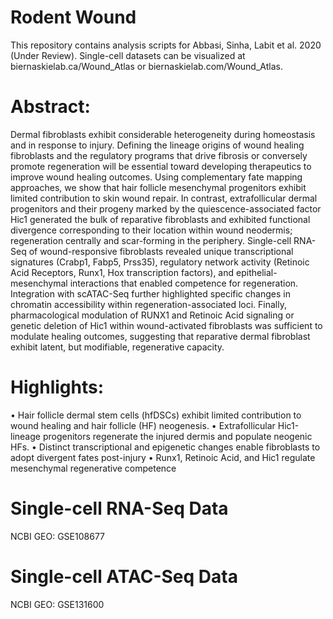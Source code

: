 # Rodent Wound
This repository contains analysis scripts for Abbasi, Sinha, Labit et al. 2020 (Under Review). Single-cell datasets can be visualized at biernaskielab.ca/Wound_Atlas or biernaskielab.com/Wound_Atlas.

# Abstract:
Dermal fibroblasts exhibit considerable heterogeneity during homeostasis and in response to injury. Defining the lineage origins of wound healing fibroblasts and the regulatory programs that drive fibrosis or conversely promote regeneration will be essential toward developing therapeutics to improve wound healing outcomes. Using complementary fate mapping approaches, we show that hair follicle mesenchymal progenitors exhibit limited contribution to skin wound repair.  In contrast, extrafollicular dermal progenitors and their progeny marked by the quiescence-associated factor Hic1 generated the bulk of reparative fibroblasts and exhibited functional divergence corresponding to their location within wound neodermis; regeneration centrally and scar-forming in the periphery. Single-cell RNA-Seq of wound-responsive fibroblasts revealed unique transcriptional signatures (Crabp1, Fabp5, Prss35), regulatory network activity (Retinoic Acid Receptors, Runx1, Hox transcription factors), and epithelial-mesenchymal interactions that enabled competence for regeneration. Integration with scATAC-Seq further highlighted specific changes in chromatin accessibility within regeneration-associated loci. Finally, pharmacological modulation of RUNX1 and Retinoic Acid signaling or genetic deletion of Hic1 within wound-activated fibroblasts was sufficient to modulate healing outcomes, suggesting that reparative dermal fibroblast exhibit latent, but modifiable, regenerative capacity.

# Highlights:
•	Hair follicle dermal stem cells (hfDSCs) exhibit limited contribution to wound healing and hair follicle (HF) neogenesis.
•	Extrafollicular Hic1-lineage progenitors regenerate the injured dermis and populate neogenic HFs.
•	Distinct transcriptional and epigenetic changes enable fibroblasts to adopt divergent fates post-injury
•	Runx1, Retinoic Acid, and Hic1 regulate mesenchymal regenerative competence

# Single-cell RNA-Seq Data
NCBI GEO: GSE108677

# Single-cell ATAC-Seq Data
NCBI GEO: GSE131600
